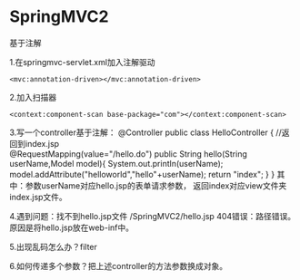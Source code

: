 # SpringMVC2
基于注解

1.在springmvc-servlet.xml加入注解驱动
<!-- 加入注解驱动 -->
	<mvc:annotation-driven></mvc:annotation-driven>
	
2.加入扫描器
<!-- 扫描器 -->
	<context:component-scan base-package="com"></context:component-scan>
	
3.写一个controller基于注解：
@Controller
public class HelloController {
	//返回到index.jsp	
	@RequestMapping(value="/hello.do")
	public String hello(String userName,Model model){
		System.out.println(userName);
		model.addAttribute("helloworld","hello"+userName);
		return "index";
	}
}
其中：参数userName对应hello.jsp的表单请求参数，
	返回index对应view文件夹index.jsp文件。

4.遇到问题：找不到hello.jsp文件
/SpringMVC2/hello.jsp 404错误：路径错误。原因是将hello.jsp放在web-inf中。

5.出现乱码怎么办？filter

6.如何传递多个参数？把上述controller的方法参数换成对象。




